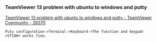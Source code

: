 ### TeamViewer 13 problem with ubuntu to windows and putty 


[TeamViewer 13 problem with ubuntu to windows and putty - TeamViewer Community - 28370](https://community.teamviewer.com/t5/Linux/TeamViewer-13-problem-with-ubuntu-to-windows-and-putty/td-p/28370 "TeamViewer 13 problem with ubuntu to windows and putty - TeamViewer Community - 28370")


 

```shell
Puty configuration->Terminal->Keyboard->The function and keypad->VT100+ works fine.
```
